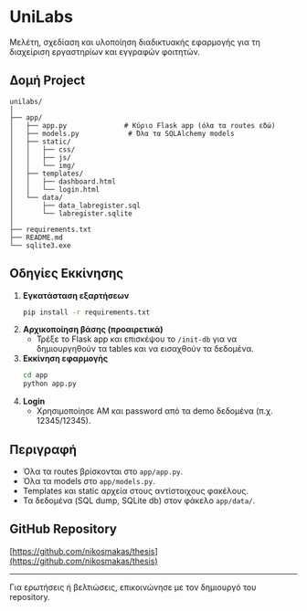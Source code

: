 # UniLabs

Μελέτη, σχεδίαση και υλοποίηση διαδικτυακής εφαρμογής για τη διαχείριση εργαστηρίων και εγγραφών φοιτητών.

## Δομή Project

```
unilabs/
│
├── app/
│   ├── app.py              # Κύριο Flask app (όλα τα routes εδώ)
│   ├── models.py            # Όλα τα SQLAlchemy models
│   ├── static/
│   │   ├── css/
│   │   ├── js/
│   │   └── img/
│   ├── templates/
│   │   ├── dashboard.html
│   │   └── login.html
│   └── data/
│       ├── data_labregister.sql
│       └── labregister.sqlite
│
├── requirements.txt
├── README.md
└── sqlite3.exe
```

## Οδηγίες Εκκίνησης

1. **Εγκατάσταση εξαρτήσεων**
   ```bash
   pip install -r requirements.txt
   ```
2. **Αρχικοποίηση βάσης (προαιρετικά)**
   - Τρέξε το Flask app και επισκέψου το `/init-db` για να δημιουργηθούν τα tables και να εισαχθούν τα δεδομένα.
3. **Εκκίνηση εφαρμογής**
   ```bash
   cd app
   python app.py
   ```
4. **Login**
   - Χρησιμοποίησε AM και password από τα demo δεδομένα (π.χ. 12345/12345).

## Περιγραφή
- Όλα τα routes βρίσκονται στο `app/app.py`.
- Όλα τα models στο `app/models.py`.
- Templates και static αρχεία στους αντίστοιχους φακέλους.
- Τα δεδομένα (SQL dump, SQLite db) στον φάκελο `app/data/`.

## GitHub Repository
[https://github.com/nikosmakas/thesis](https://github.com/nikosmakas/thesis)

---
Για ερωτήσεις ή βελτιώσεις, επικοινώνησε με τον δημιουργό του repository. 